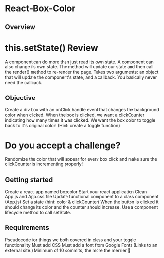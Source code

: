 # React-Box-Color

## Overview

# this.setState() Review

A component can do more than just read its own state.
A component can also change its own state.
The method will update our state and then call the render() method to re-render the page.
Takes two arguments: an object that will update the component's state, and a callback. You basically never need the callback.
 

## Objective

Create a div box with an onClick handle event that changes the background color when clicked. 
When the box is clicked, we want a clickCounter indicating how many times it was clicked. 
We want the box color to toggle back to it's original color! (Hint: create a toggle function)
 

# Do you accept a challenge?

Randomize the color that will appear for every box click and make sure the clickCounter is incrementing properly!

## Getting started

Create a react-app named boxcolor
Start your react application
Clean App.js and App.css file
Update functional component to a class component (App.js)
Set a state (hint: color & clickCounter)
When the button is clicked it should change its color and the counter should increase.
Use a component lifecycle method to call setState.
 

## Requirements

Pseudocode for things we both covered in class and your toggle functionality
Must add CSS
Must add a font from Google Fonts (Links to an external site.)
Minimum of 10 commits, the more the merrier 🎄
